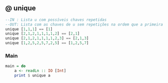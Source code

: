 ## @ unique
```hs
--IN : Lista u com possíveis chaves repetidas
--OUT: Lista com as chaves de u sem repetições na ordem que a primeira ocorrência aparece
unique [1,1,1] == [1]
unique [2,1,2,1,1,1,1,2] == [2,1]
unique [2,1,2,1,1,1,1,2,3] == [2,1,3]
unique [1,2,5,2,5,7,2,5] == [1,2,5,7]
```


<!--MAIN_BEGIN-->
### Main
```hs
main = do
    a <- readLn :: IO [Int]
    print $ unique a

```
<!--MAIN_END-->